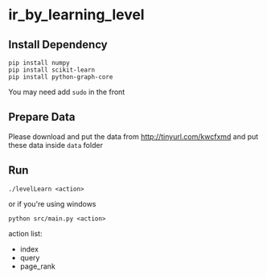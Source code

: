 ir\_by\_learning\_level
=======================

## Install Dependency

    pip install numpy
    pip install scikit-learn
    pip install python-graph-core

You may need add `sudo` in the front

## Prepare Data

Please download and put the data from <http://tinyurl.com/kwcfxmd>
and put these data inside `data` folder

## Run

    ./levelLearn <action>

or if you're using windows

    python src/main.py <action>

action list:

- index
- query
- page_rank
